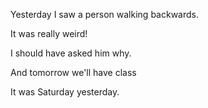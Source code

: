 Yesterday I saw a person walking backwards.

It was really weird!

I should have asked him why.

And tomorrow we'll have class

It was Saturday yesterday.
